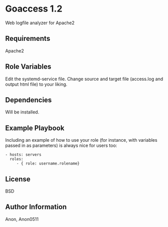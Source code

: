 Goaccess 1.2
=========

Web logfile analyzer for Apache2

Requirements
------------

Apache2

Role Variables
--------------

Edit the systemd-service file. Change source and target file (access.log and output html file) to your liking.

Dependencies
------------

Will be installed.

Example Playbook
----------------

Including an example of how to use your role (for instance, with variables passed in as parameters) is always nice for users too:

    - hosts: servers
      roles:
         - { role: username.rolename}

License
-------

BSD

Author Information
------------------

Anon, Anon0511
